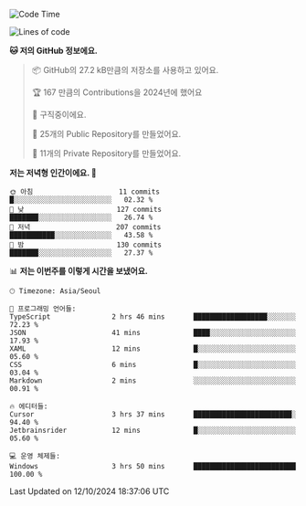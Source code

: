   <!--START_SECTION:waka-->
![Code Time](http://img.shields.io/badge/Code%20Time-871%20hrs%2016%20mins-blue)

![Lines of code](https://img.shields.io/badge/%EC%A0%80%EB%8A%94%20%EC%97%AC%ED%83%9C%EA%B9%8C%EC%A7%80%20-414.7%20thousand%20%EC%A4%84%EC%9D%98%20%EC%BD%94%EB%93%9C%EB%A5%BC%20%EC%9E%91%EC%84%B1%ED%96%88%EC%96%B4%EC%9A%94.-blue)

**🐱 저의 GitHub 정보에요.** 

> 📦 GitHub의 27.2 kB만큼의 저장소를 사용하고 있어요. 
 > 
> 🏆 167 만큼의 Contributions을 2024년에 했어요
 > 
> 💼 구직중이에요.
 > 
> 📜 25개의 Public Repository를 만들었어요. 
 > 
> 🔑 11개의 Private Repository를 만들었어요. 
 > 
**저는 저녁형 인간이에요. 🦉** 

```text
🌞 아침                     11 commits          █░░░░░░░░░░░░░░░░░░░░░░░░   02.32 % 
🌆 낮　                     127 commits         ███████░░░░░░░░░░░░░░░░░░   26.74 % 
🌃 저녁                     207 commits         ███████████░░░░░░░░░░░░░░   43.58 % 
🌙 밤　                     130 commits         ███████░░░░░░░░░░░░░░░░░░   27.37 % 
```


📊 **저는 이번주를 이렇게 시간을 보냈어요.** 

```text
🕑︎ Timezone: Asia/Seoul

💬 프로그래밍 언어들: 
TypeScript               2 hrs 46 mins       ██████████████████░░░░░░░   72.23 % 
JSON                     41 mins             ████░░░░░░░░░░░░░░░░░░░░░   17.93 % 
XAML                     12 mins             █░░░░░░░░░░░░░░░░░░░░░░░░   05.60 % 
CSS                      6 mins              █░░░░░░░░░░░░░░░░░░░░░░░░   03.04 % 
Markdown                 2 mins              ░░░░░░░░░░░░░░░░░░░░░░░░░   00.91 % 

🔥 에디터들: 
Cursor                   3 hrs 37 mins       ████████████████████████░   94.40 % 
Jetbrainsrider           12 mins             █░░░░░░░░░░░░░░░░░░░░░░░░   05.60 % 

💻 운영 체제들: 
Windows                  3 hrs 50 mins       █████████████████████████   100.00 % 
```


 Last Updated on 12/10/2024 18:37:06 UTC
<!--END_SECTION:waka-->
